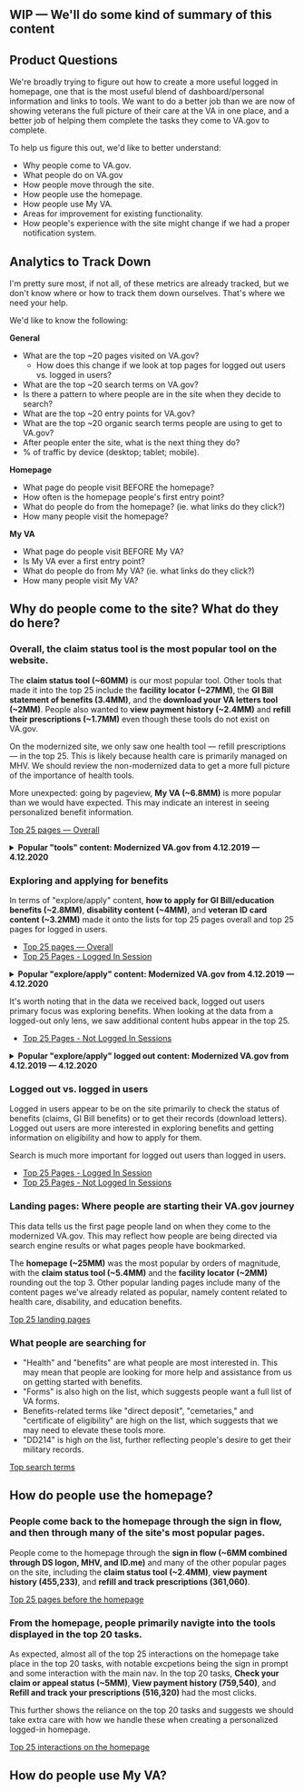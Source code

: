 ## WIP — We'll do some kind of summary of this content

## Product Questions

We're broadly trying to figure out how to create a more useful logged in homepage, one that is the most useful blend of dashboard/personal information and links to tools. We want to do a better job than we are now of showing veterans the full picture of their care at the VA in one place, and a better job of helping them complete the tasks they come to VA.gov to complete.

To help us figure this out, we'd like to better understand:

- Why people come to VA.gov.
- What people do on VA.gov
- How people move through the site.
- How people use the homepage.
- How people use My VA.
- Areas for improvement for existing functionality.
- How people's experience with the site might change if we had a proper notification system.

## Analytics to Track Down

I'm pretty sure most, if not all, of these metrics are already tracked, but we don't know where or how to track them down ourselves. That's where we need your help.

We'd like to know the following:

**General**

- What are the top ~20  pages visited on VA.gov?
  - How does this change if we look at top pages for logged out users vs. logged in users?
- What are the top ~20 search terms on VA.gov? 
- Is there a pattern to where people are in the site when they decide to search?
- What are the top ~20 entry points for VA.gov?
- What are the top ~20 organic search terms people are using to get to VA.gov?
- After people enter the site, what is the next thing they do?
- % of traffic by device (desktop; tablet; mobile).

**Homepage**

- What page do people visit BEFORE the homepage?
- How often is the homepage people's first entry point?
- What do people do from the homepage? (ie. what links do they click?)
- How many people visit the homepage?

**My VA**

- What page do people visit BEFORE My VA?
- Is My VA ever a first entry point?
- What do people do from My VA? (ie. what links do they click?)
- How many people visit My VA? 

## Why do people come to the site? What do they do here?

### Overall, the claim status tool is the most popular tool on the website.

The **claim status tool (~60MM)** is our most popular tool. Other tools that made it into the top 25 include the **facility locator (~27MM)**, the **GI Bill statement of benefits (3.4MM)**, and the **download your VA letters tool (~2MM)**. People also wanted to **view payment history (~2.4MM)** and **refill their prescriptions (~1.7MM)** even though these tools do not exist on VA.gov.

On the modernized site, we only saw one health tool — refill prescriptions — in the top 25. This is likely because health care is primarily managed on MHV. We should review the non-modernized data to get a more full picture of the importance of health tools.

More unexpected: going by pageview, **My VA (~6.8MM)** is more popular than we would have expected. This may indicate an interest in seeing personalized benefit information.

[Top 25 pages — Overall](https://analytics.google.com/analytics/web/?authuser=0#/report/content-pages/a50123418w177519031p184624291/_u.date00=20190412&_u.date01=20200412&explorer-table.plotKeys=%5B%5D&explorer-table.rowCount=25&_.useg=builtin1/)

<details>
  <summary><b>Popular "tools" content: Modernized VA.gov from 4.12.2019 — 4.12.2020</b></summary>

| Page title | Page| Pageviews |
|-----|------|------|
| Claim status tool (logged out content page) | /claim\-or\-appeal\-status/index\.html | 26,328,147  |
| Facility locator (forward from old vets.gov URL)| /facilities/index\.html?XXX | 24,971,596  |
| Claim status tool (logged in)| /track\-claims/your\-claims/| 24,426,252  |
| Claim status tool | /track\-claims/index\.html | 10,342,922  |
| My VA | /my\-va/index\.html| 4,647,413   |
| Facility locator| /find\-locations/index\.html| 3,624,995   |
| Post-9/11 GI Bill Statement of Benefits content page| /education/gi\-bill/post\-9\-11/ch\-33\-benefit/| 3,369,881|
| View your VA payment history content page | /va\-payment\-history/index\.html  | 2,351,679   |
| My VA dashboard| /my\-va/| 2,168,777|
| Download VA benefit letters content page | /records/download\-va\-letters/index\.html| 1,965,634 |
| VA.gov profile | /profile/index\.html | 1,920,045   |
| VA Prescription Refill and Tracking content page| /health\-care/refill\-track\-prescriptions/index\.html| 1,726,433   |
| Post 9/11 GI Bill Statement of Benefits| /education/gi\-bill/post\-9\-11/ch\-33\-benefit/status/ | 1,704,997  |

</details>

### Exploring and applying for benefits

In terms of "explore/apply" content, **how to apply for GI Bill/education benefits (~2.8MM)**, **disability content (~4MM)**, and **veteran ID card content (~3.2MM)** made it onto the lists for top 25 pages overall and top 25 pages for logged in users.

- [Top 25 pages — Overall](https://analytics.google.com/analytics/web/?authuser=0#/report/content-pages/a50123418w177519031p184624291/_u.date00=20190412&_u.date01=20200412&explorer-table.plotKeys=%5B%5D&explorer-table.rowCount=25&_.useg=builtin1/)
- [Top 25 Pages - Logged In Session](https://analytics.google.com/analytics/web/?authuser=0#/report/content-pages/a50123418w177519031p184624291/_u.date00=20190412&_u.date01=20200412&_.useg=usersYzZ0EUDT4uJLecPmCwn3Q&explorer-table.plotKeys=%5B%5D&explorer-table.rowCount=25/)

<details>
  <summary><b>Popular "explore/apply" content: Modernized VA.gov from 4.12.2019 — 4.12.2020</b></summary>

| Page title | Page| Pageviews |
|-----|------|------|
| How to apply for the GI Bill and related benefits content page| /education/how\-to\-apply/index\.html| 2,836,891 |
| How to file a VA disability claim content page | /disability/how\-to\-file\-claim/index\.html| 2,583,794   |
| How to apply for a Veteran ID Card content page| /records/get\-veteran\-id\-cards/vic/index\.html | 1,734,573   |
| VA disability compensation hub page | /disability/index\.html| 1,669,521   |
| Types of Veteran ID cards content page | /records/get\-veteran\-id\-cards/index\.html| 1,621,850   |

</details>

It's worth noting that in the data we received back, logged out users primary focus was exploring benefits. When looking at the data from a logged-out only lens, we saw additional content hubs appear in the top 25.

- [Top 25 Pages - Not Logged In Sessions](https://analytics.google.com/analytics/web/?authuser=0#/report/content-pages/a50123418w177519031p184624291/_u.date00=20190412&_u.date01=20200412&_.useg=userBgZiUrK9Sieg7jBAnx44OQ&explorer-table.plotKeys=%5B%5D&explorer-table.rowCount=25/)

<details>
  <summary><b>Popular "explore/apply" logged out content: Modernized VA.gov from 4.12.2019 — 4.12.2020</b></summary>

| Page title   | Page  | Pageviews  |
|----------|-------|----|
| How to apply for the GI Bill and related benefits content page | /education/how\-to\-apply/index\.html| 1,599,227|
| How to file a VA disability claim content page| /disability/how\-to\-file\-claim/index\.html | 1,368,858  |
| GI Bill comparison tool | /gi\-bill\-comparison\-tool/  | 1,105,048  |
| VA disability compensation hub page| /disability/index\.html| 1,066,396  |
| How to apply for VA health care content page| /health\-care/how\-to\-apply/index\.html  | 1,030,906  |
| GI Bill comparison tool results | /gi\-bill\-comparison\-tool/index\.html | 979,965    |
| Request your military service records \(including DD214\) content page | /records/get\-military\-service\-records/index\.html| 969,554    |
| How to apply for a Veteran ID Card content page | /records/get\-veteran\-id\-cards/index\.html| 823,157|
| Careers and employment hub page | /careers\-employment/index\.html | 804,267|
| Health care hub landing page | /health\-care/index\.html | 786,269    |
| VIC application intro page | /records/get\-veteran\-id\-cards/vic/index\.html | 765,312    |
| Family member benefit hub page | /family\-member\-benefits/index\.html| 740,490 |
| Eligibility for VA health care content page | /health\-care/eligibility/index\.html | 722,121    |
| Coronavirus FAQ| /coronavirus\-veteran\-frequently\-asked\-questions/index\.html | 707,904    |

</details>

### Logged out vs. logged in users

Logged in users appear to be on the site primarily to check the status of benefits (claims, GI Bill benefits) or to get their records (download letters). Logged out users are more interested in exploring benefits and getting information on eligibility and how to apply for them.

Search is much more important for logged out users than logged in users.

- [Top 25 Pages - Logged In Session](https://analytics.google.com/analytics/web/?authuser=0#/report/content-pages/a50123418w177519031p184624291/_u.date00=20190412&_u.date01=20200412&_.useg=usersYzZ0EUDT4uJLecPmCwn3Q&explorer-table.plotKeys=%5B%5D&explorer-table.rowCount=25/)
- [Top 25 Pages - Not Logged In Sessions](https://analytics.google.com/analytics/web/?authuser=0#/report/content-pages/a50123418w177519031p184624291/_u.date00=20190412&_u.date01=20200412&_.useg=userBgZiUrK9Sieg7jBAnx44OQ&explorer-table.plotKeys=%5B%5D&explorer-table.rowCount=25/)

### Landing pages: Where people are starting their VA.gov journey

This data tells us the first page people land on when they come to the modernized VA.gov. This may reflect how people are being directed via search engine results or what pages people have bookmarked.

The **homepage (~25MM)** was the most popular by orders of magnitude, with the **claim status tool (~5.4MM)** and the **facility locator (~2MM)** rounding out the top 3. Other popular landing pages include many of the content pages we've already related as popular, namely content related to health care, disability, and education benefits.

[Top 25 landing pages](https://analytics.google.com/analytics/web/?authuser=0#/report/content-landing-pages/a50123418w177519031p184624291/_u.date00=20190412&_u.date01=20200412&explorer-table.plotKeys=%5B%5D&explorer-table.rowCount=25/)

### What people are searching for

- "Health" and "benefits" are what people are most interested in. This may mean that people are looking for more help and assistance from us on getting started with benefits.
- "Forms" is also high on the list, which suggests people want a full list of VA forms.
- Benefits-related terms like "direct deposit", "cemetaries," and "certificate of eligibility" are high on the list, which suggests that we may need to elevate these tools more.
- "DD214" is high on the list, further reflecting people's desire to get their military records.

[Top search terms](https://analytics.google.com/analytics/web/?authuser=0#/my-reports/17yMINMRQiCe6kcHdjC6tg/a50123418w177519031p184624291/_u.date00=20190412&_u.date01=20200413&5592-table.plotKeys=%5B%5D&5592-table.rowStart=0&5592-table.rowCount=25/)

## How do people use the homepage?

### People come back to the homepage through the sign in flow, and then through many of the site's most popular pages.

People come to the homepage through the **sign in flow (~6MM combined through DS logon, MHV, and ID.me)** and many of the other popular pages on the site, including the **claim status tool (~2.4MM)**, **view payment history (455,233)**, and **refill and track prescriptions (361,060)**.

[Top 25 pages before the homepage](https://analytics.google.com/analytics/web/?authuser=0#/report/content-pages/a50123418w177519031p184624291/_u.date00=20190412&_u.date01=20200412&_.goalOption=ALL&explorer-table.plotKeys=%5B%5D&explorer-table.secSegmentId=analytics.previousPagePath&explorer-table.rowStart=0&explorer-table.rowCount=25&_r.drilldown=analytics.pagePath:~2Findex.html/)

### From the homepage, people primarily navigte into the tools displayed in the top 20 tasks. 

As expected, almost all of the top 25 interactions on the homepage take place in the top 20 tasks, with notable excpetions being the sign in prompt and some interaction with the main nav. In the top 20 tasks, **Check your claim or appeal status (~5MM)**, **View payment history (759,540)**, and **Refill and track your prescriptions (516,320)** had the most clicks.

This further shows the reliance on the top 20 tasks and suggests we should take extra care with how we handle these when creating a personalized logged-in homepage.

[Top 25 interactions on the homepage](https://analytics.google.com/analytics/web/?authuser=0#/report/content-event-events/a50123418w177519031p184624291/_u.date00=20190412&_u.date01=20200412&_.goalOption=ALL&explorer-table.plotKeys=%5B%5D&explorer-table.rowCount=50&explorer-table.advFilter=%5B%5B0,%22analytics.eventAction%22,%22RE%22,%22Scroll%20Depth%7CScript%20error.%22,1%5D,%5B0,%22analytics.pagePath%22,%22EQ%22,%22~2Findex.html%22,0%5D%5D&explorer-table.secSegmentId=analytics.pagePath&explorer-segmentExplorer.segmentId=analytics.eventAction/)

## How do people use My VA?
